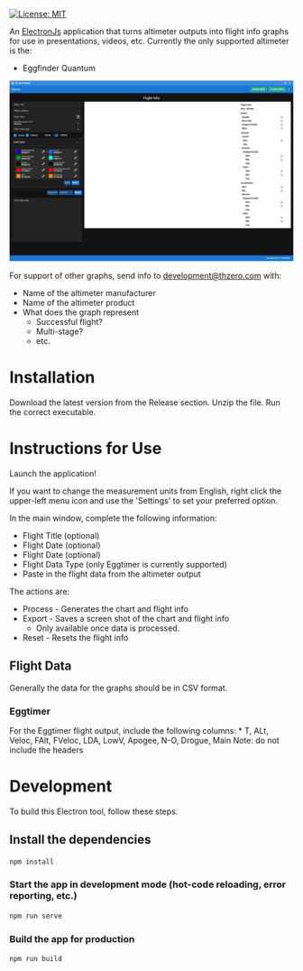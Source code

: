 [![License: MIT](https://img.shields.io/badge/License-MIT-yellow.svg)](https://opensource.org/licenses/MIT)

An [ElectronJs](https://www.electronjs.org) application that turns altimeter outputs into flight info graphs for use in presentations, videos, etc.
Currently the only supported altimeter is the:

* Eggfinder Quantum

![Main Screen Capture](/images/screencap.png)

For support of other graphs, send info to [development@thzero.com](mailto:development@thzero.com?subject=[Rocket%20Graph]%20Graph%2Example) with:

* Name of the altimeter manufacturer
* Name of the altimeter product
* What does the graph represent
    * Successful flight?
    * Multi-stage?
    * etc.

# Installation

Download the latest version from the Release section.
Unzip the file.
Run the correct executable.

# Instructions for Use

Launch the application!

If you want to change the measurement units from English, right click the upper-left menu icon and use the 'Settings' to set your preferred option.

In the main window, complete the following information:

* Flight Title (optional)
* Flight Date (optional)
* Flight Date (optional)
* Flight Data Type (only Eggtimer is currently supported)
* Paste in the flight data from the altimeter output

The actions are:

* Process - Generates the chart and flight info
* Export - Saves a screen shot of the chart and flight info
    * Only available once data is processed.
* Reset - Resets the flight info

## Flight Data

Generally the data for the graphs should be in CSV format.

### Eggtimer

For the Eggtimer flight output, include the following columns:
    * T, ALt, Veloc, FAlt, FVeloc, LDA, LowV, Apogee, N-O, Drogue, Main
Note: do not include the headers

# Development

To build this Electron tool, follow these steps.

## Install the dependencies
```bash
npm install
```

### Start the app in development mode (hot-code reloading, error reporting, etc.)
```bash
npm run serve
```

### Build the app for production
```bash
npm run build
```
